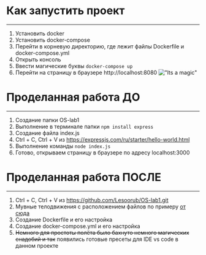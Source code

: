 # Как запустить проект
---------------------
1. Установить docker
2. Установить docker-compose
3. Перейти в корневую директорию, где лежит файлы Dockerfile и docker-compose.yml
4. Открыть консоль
5. Ввести магические буквы `docker-compose up`
6. Перейти на страницу в браузере http://localhost:8080
!["Its a magic"](https://static.tildacdn.com/tild3633-6633-4637-b038-643034363038/image1.png "Its a magic")
# Проделанная работа ДО
---------------------
1. Создание папки OS-lab1
2. Выполнение в терминале папки `npm install express`
3. Создание файла index.js
4. Ctrl + C, Ctrl + V из https://expressjs.com/ru/starter/hello-world.html
5. Выполнение команды `node index.js`
6. Готово, открываем страницу в браузере по адресу localhost:3000
# Проделанная работа ПОСЛЕ
---------------------
1. Ctrl + C, Ctrl + V из https://github.com/Lesoorub/OS-lab1.git
2. Мувные телодвижения с расположением файлов по примеру [от сюда](https://nodejsdev.ru/doc/app-structure/)
3. Создание Dockerfile и его настройка
4. Создание docker-compose.yml и его настройка
5. ~~Немного для простоты полёта было бахнуто немного магических снадобий и так~~ появились готовые пресеты для IDE vs code в данном проекте
